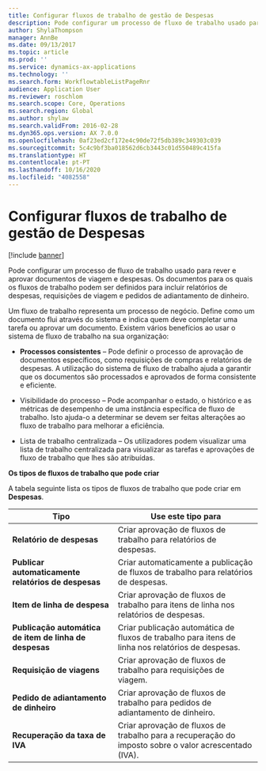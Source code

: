 ```yaml
---
title: Configurar fluxos de trabalho de gestão de Despesas
description: Pode configurar um processo de fluxo de trabalho usado para rever e aprovar documentos de viagem e despesas.
author: ShylaThompson
manager: AnnBe
ms.date: 09/13/2017
ms.topic: article
ms.prod: ''
ms.service: dynamics-ax-applications
ms.technology: ''
ms.search.form: WorkflowtableListPageRnr
audience: Application User
ms.reviewer: roschlom
ms.search.scope: Core, Operations
ms.search.region: Global
ms.author: shylaw
ms.search.validFrom: 2016-02-28
ms.dyn365.ops.version: AX 7.0.0
ms.openlocfilehash: 0af23ed2cf172e4c90de72f5db389c349303c039
ms.sourcegitcommit: 5c4c9bf3ba018562d6cb3443c01d550489c415fa
ms.translationtype: HT
ms.contentlocale: pt-PT
ms.lasthandoff: 10/16/2020
ms.locfileid: "4082558"
---
```

# <a name="set-up-expense-management-workflows"></a>Configurar fluxos de trabalho de gestão de Despesas

[!include [banner](../includes/banner.md)]

Pode configurar um processo de fluxo de trabalho usado para rever e aprovar documentos de viagem e despesas. Os documentos para os quais os fluxos de trabalho podem ser definidos para incluir relatórios de despesas, requisições de viagem e pedidos de adiantamento de dinheiro.

Um fluxo de trabalho representa um processo de negócio. Define como um documento flui através do sistema e indica quem deve completar uma tarefa ou aprovar um documento. Existem vários benefícios ao usar o sistema de fluxo de trabalho na sua organização:

-   **Processos consistentes** – Pode definir o processo de aprovação de documentos específicos, como requisições de compras e relatórios de despesas. A utilização do sistema de fluxo de trabalho ajuda a garantir que os documentos são processados e aprovados de forma consistente e eficiente.

-   Visibilidade do processo – Pode acompanhar o estado, o histórico e as métricas de desempenho de uma instância específica de fluxo de trabalho. Isto ajuda-o a determinar se devem ser feitas alterações ao fluxo de trabalho para melhorar a eficiência.

-   Lista de trabalho centralizada – Os utilizadores podem visualizar uma lista de trabalho centralizada para visualizar as tarefas e aprovações de fluxo de trabalho que lhes são atribuídas. 

**Os tipos de fluxos de trabalho que pode criar**

A tabela seguinte lista os tipos de fluxos de trabalho que pode criar em **Despesas**.


|              <strong>Tipo</strong>              |                   <strong>Use este tipo para</strong>                   |
|-------------------------------------------------|-----------------------------------------------------------------------|
|         <strong>Relatório de despesas</strong>         |            Criar aprovação de fluxos de trabalho para relatórios de despesas.             |
|  <strong>Publicar automaticamente relatórios de despesas</strong>   |        Criar automaticamente a publicação de fluxos de trabalho para relatórios de despesas.        |
|       <strong>Item de linha de despesa</strong>        |     Criar aprovação de fluxos de trabalho para itens de linha nos relatórios de despesas.      |
| <strong>Publicação automática de item de linha de despesas</strong> | Criar publicação automática de fluxos de trabalho para itens de linha nos relatórios de despesas. |
|       <strong>Requisição de viagens</strong>       |          Criar aprovação de fluxos de trabalho para requisições de viagem.           |
|      <strong>Pedido de adiantamento de dinheiro</strong>      |         Criar aprovação de fluxos de trabalho para pedidos de adiantamento de dinheiro.          |
|        <strong>Recuperação da taxa de IVA</strong>        | Criar aprovação de fluxos de trabalho para a recuperação do imposto sobre o valor acrescentado (IVA).  |

